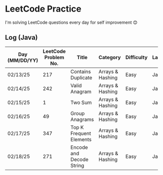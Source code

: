 # LeetCode Practice

I'm solving LeetCode questions every day for self improvement 😊

## Log (Java)
| Day (MM/DD/YY) | LeetCode Problem No. | Title                    | Category         | Difficulty | Language | Time complexity | Space complexity | Notes | Time spent (min) | My solution result  | File                           |
|----------------|----------------------|--------------------------|------------------|------------|----------|-----------------|------------------|-------|------------------|---------------------|--------------------------------|
| 02/13/25       | 217                  | Contains Duplicate       | Arrays & Hashing | Easy       | Java     | O(n)            | O(n)             |       | 10               | Accepted            | [q217.cpp](java/src/q217.java) |
| 02/14/25       | 242                  | Valid Anagram            | Arrays & Hashing | Easy       | Java     | O(n)            | O(n)             |       | 20               | Accepted            | [q242.cpp](java/src/q242.java) |
| 02/15/25       | 1                    | Two Sum                  | Arrays & Hashing | Easy       | Java     | O(n)            | O(n)             |       | 30               | Accepted            | [q1.cpp](java/src/q1.java)     |
| 02/16/25       | 49                   | Group Anagrams           | Arrays & Hashing | Easy       | Java     | O(n^2)          | O(n)             |       | 40               | Accepted            | [q49.cpp](java/src/q49.java)   |
| 02/17/25       | 347                  | Top K Frequent Elements  | Arrays & Hashing | Easy       | Java     | O(n)            | O(n)             |       | 60               | Accepted with hints | [q347.cpp](java/src/q347.java) |
| 02/18/25       | 271                  | Encode and Decode String | Arrays & Hashing | Easy       | Java     | O(n)            | O(1)             |       | 60               | Wrong Answer        | [q271.cpp](java/src/q271.java) |